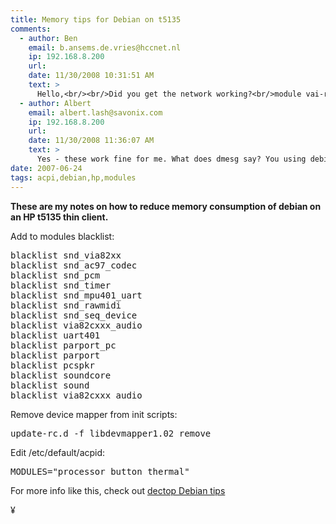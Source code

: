 ```yaml
---
title: Memory tips for Debian on t5135
comments:
  - author: Ben
    email: b.ansems.de.vries@hccnet.nl
    ip: 192.168.8.200
    url:
    date: 11/30/2008 10:31:51 AM
    text: >
      Hello,<br/><br/>Did you get the network working?<br/>module vai-rhine is loaded, ifup eth0 gives no device<br/><br/>Greetz,<br/><br/>Ben
  - author: Albert
    email: albert.lash@savonix.com
    ip: 192.168.8.200
    url:
    date: 11/30/2008 11:36:07 AM
    text: >
      Yes - these work fine for me. What does dmesg say? You using debian?
date: 2007-06-24
tags: acpi,debian,hp,modules
---
```

<strong>These are my notes on how to reduce memory consumption of debian on an HP t5135 thin client.</strong>

Add to modules blacklist:

<pre>
blacklist snd_via82xx
blacklist snd_ac97_codec
blacklist snd_pcm
blacklist snd_timer
blacklist snd_mpu401_uart
blacklist snd_rawmidi
blacklist snd_seq_device
blacklist via82cxxx_audio
blacklist uart401
blacklist parport_pc
blacklist parport
blacklist pcspkr
blacklist soundcore
blacklist sound
blacklist via82cxxx_audio</pre>

Remove device mapper from init scripts:

<pre>update-rc.d -f libdevmapper1.02 remove</pre>

Edit /etc/default/acpid:

<pre>MODULES="processor button thermal"</pre>

For more info like this, check out <a href="http://www.docunext.com/blog/2007/06/dectop-debian-tips.html">dectop Debian tips</a>

¥

